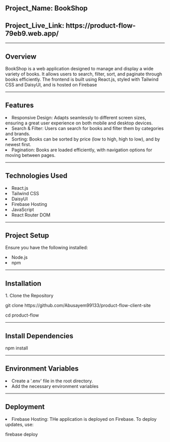  <h2>Project_Name: BookShop</h2>
<h2>Project_Live_Link: https://product-flow-79eb9.web.app/</h2>

<hr/>
<h2> Overview</h2>

<p>BookShop is a web application designed to manage and display a wide variety of books. It allows users to search, filter, sort, and paginate through books efficiently. The frontend is built using React.js, styled with Tailwind CSS and DaisyUI, and is hosted on Firebase</p>
<hr/>
<h2>Features</h2>
<li>Responsive Design: Adapts seamlessly to different screen sizes, ensuring a great user experience on both mobile and desktop devices.</li>
<li>Search & Filter: Users can search for books and filter them by categories and brands.</li>
<li>Sorting: Books can be sorted by price (low to high, high to low), and by newest first.</li>
<li>Pagination: Books are loaded efficiently, with navigation options for moving between pages.</li>
 <hr/>
<h2>Technologies Used</h2>
<li>React.js</li>
<li>Tailwind CSS</li>
<li>DaisyUI</li>
<li>Firebase Hosting</li>
<li>JavaScript</li>
<li>React Router DOM</li>

<hr/>

<h2>Project Setup</h2>
<p>Ensure you have the following installed:</p>
<li>Node.js</li>
<li>npm</li>
<hr/>
<h2>Installation</h2>
<p>1. Clone the Repository</p>
<p>git clone https://github.com/Abusayem99133/product-flow-client-site</p>
<p>cd product-flow</p>
<hr/>
<h2>Install Dependencies</h2>
<p>npm install</p>
<hr/>
<h2>Environment Variables</h2>
<li>Create a '.env' file in the root directory.</li>
<li>Add the necessary environment variables</li>
<hr/>
<h2>Deployment</h2>
<li>Firebase Hosting: THe application is deployed on Firebase. To deploy updates, use:</li>
<p>firebase deploy</p>
